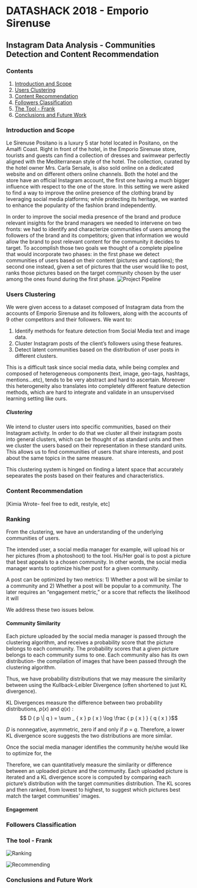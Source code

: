 # DATASHACK 2018 - Emporio Sirenuse
## Instagram Data Analysis - Communities Detection and Content Recommendation

### Contents

1. [Introduction and Scope](#introduction-and-scope)
2. [Users Clustering](#users-clustering)
3. [Content Recommendation](#content-recommendation)
4. [Followers Classification](#followers-classification)
5. [The Tool - Frank](#the-tool---frank)
6. [Conclusions and Future Work](#conclusions-and-future-work)

### Introduction and Scope
Le Sirenuse Positano is a luxury 5 star hotel located in Positano, on the Amalfi Coast. Right in front of the hotel, in the Emporio Sirenuse store, tourists and guests can find a collection of dresses and swimwear perfectly aligned with the Mediterranean style of the hotel. The collection, curated by the hotel owner Mrs. Carla Sersale, is also sold online on a dedicated website and on different others online channels. Both the hotel and the store have an official Instagram account, the first one having a much bigger influence with respect to the one of the store. In this setting we were asked to find a way to improve the online presence of the clothing brand by leveraging social media platforms; while protecting its heritage, we wanted to enhance the popularity of the fashion brand independently.

In order to improve the social media presence of the brand and produce relevant insights for the brand managers we needed to intervene on two fronts: we had to identify and characterize communities of users among the followers of the brand and its competitors; given that information we would allow the brand to post relevant content for the community it decides to target. To accomplish those two goals we thought of a complete pipeline that would incorporate two phases: in the first phase we detect communities of users based on their content (pictures and captions); the second one instead, given a set of pictures that the user would like to post, ranks those pictures based on the target community chosen by the user among the ones found during the first phase.
![Project Pipeline](img/svg-toolstructure.png)

### Users Clustering
We were given access to a dataset composed of Instagram data from the accounts of Emporio Sirenuse and its followers, along with the accounts of 9 other competitors and their followers. We want to:                           

1. Identify methods for feature detection from Social Media text and image data.
2. Cluster Instagram posts of the client’s followers using these features.
3. Detect latent communities based on the distribution of  user posts in different clusters.

This is a difficult task since social media data, while being complex and composed of heterogeneous components (text, image, geo-tags, hashtags, mentions...etc), tends to be very abstract and hard to ascertain. Moreover this heterogeneity also translates into completely different feature detection methods, which are hard to integrate and validate in an unsupervised learning setting like ours.

##### Clustering
We intend to cluster users into specific communities, based on their Instagram activity. In order to do that we cluster all their instagram posts into general clusters, which can be thought of as standard units and then we cluster the users based on their representation in these standard units. This allows us to find communities of users that share interests, and post about the same topics in the same measure.

This clustering system is hinged on finding a latent space that accurately sepearates the posts based on their features and characteristics.
### Content Recommendation
[Kimia Wrote- feel free to edit, restyle, etc]
### Ranking
From the clustering, we have an understanding of the underlying communities of users. 

The intended user, a social media manager for example, will upload his or her pictures (from a photoshoot) to the tool. His/Her goal is to post a picture that best appeals to a chosen community. In other words, the social media manager wants to optimize his/her post for a given community. 

A post can be optimized by two metrics: 1) Whether a post will be similar to a community and 2) Whether a post will be popular to a community.  The later requires an “engagement metric,” or a score that reflects the likelihood it will 

We address these two issues below. 

#### Community Similarity 
Each picture uploaded by the social media manager is passed through the clustering algorithm, and receives a probability score that the picture belongs to each community. The probability scores that a given picture belongs to each community sums to one. Each community also has its own distribution- the compilation of images that have been passed through the clustering algorithm. 

Thus, we have probability distributions that we may measure the similarity between using the Kullback-Leibler Divergence (often shortened to just KL divergence). 

KL Divergences measure the difference between two probability distributions, $p ( x )$ and $q ( x )$ : $$ D ( p \| q ) = \sum _ { x } p ( x ) \log \frac { p ( x ) } { q ( x ) }$$ 

$D$ is nonnegative, asymmetric, zero if and only if $p$ = $q$. Therefore, a lower KL divergence score suggests the two distributions are more similar. 

Once the social media manager identifies the community he/she would like to optimize for, the 

Therefore, we can quantitatively measure the similarity or difference between an uploaded picture and the community. Each uploaded picture is iterated and a KL divergence score is computed by comparing each picture’s distribution with the target communities distribution. The KL scores and then ranked, from lowest to highest, to suggest which pictures best match the target communities’ images. 

#### Engagement 



### Followers Classification
### The tool - Frank
![Ranking](img/ranking-crop.png)

![Recommending](img/recommending-crop.png)

### Conclusions and Future Work
